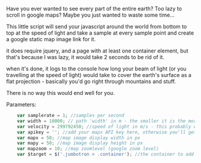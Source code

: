 Have you ever wanted to see every part of the entire earth? Too lazy to scroll in google maps? Maybe you just wanted to waste some time...

This little script will send your javascript around the world from bottom to top at the speed of light and take a sample at every sample point and create a google static map image link for it.

it does require jquery, and a page with at least one container element, but that's because I was lazy, it would take 2 seconds to be rid of it.

when it's done, it logs to the console how long your beam of light (or you travelling at the speed of light) would take to cover the earth's surface as a flat projection - basically you'd go right through mountains and stuff.

There is no way this would end well for you.

Parameters: 

```javascript
	var samplerate = 1; //samples per second
	var width = 10000; // path 'width' in m - the smaller it is the more times you'll have to go around the world, obviously
	var velocity = 299792458; //speed of light in m/s - this probably wont change much
	var apikey = ''; //add your maps API key here, otherwise you'll get 403 forbidden with too many requests
	var mapx = 50; //map image display width in px
	var mapy = 50; //map image display height in px
	var mapzoom = 10; //map zoomlevel (google zoom level)
	var $target = $('.jumbotron > .container'); //the container to add the images to.
```
